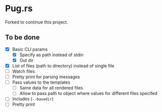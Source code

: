 # Pug.rs
Forked to continue this project.

## To be done
- [X] Basic CLI params
  - [X] Specify as path instead of stdin
  - [X] Out dir
- [X] List of files (path to directory) instead of single file
- [ ] Watch files
- [ ] Pretty print for parsing messages
- [ ] Pass values to the templates
  - [ ] Same data for all rendered files
  - [ ] Allow to pass path to object where values for different files specifed
- [ ] Includes (`--basedir`)
- [ ] Pretty print
